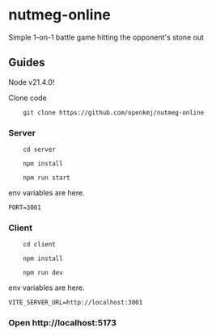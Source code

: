 # nutmeg-online

Simple 1-on-1 battle game hitting the opponent's stone out

## Guides

Node v21.4.0!

Clone code

```
    git clone https://github.com/openkmj/nutmeg-online
```

### Server

```
    cd server
```

```
    npm install
```

```
    npm run start
```

env variables are here.

```
PORT=3001
```

### Client

```
    cd client
```

```
    npm install
```

```
    npm run dev
```

env variables are here.

```
VITE_SERVER_URL=http://localhost:3001
```

### Open http://localhost:5173

